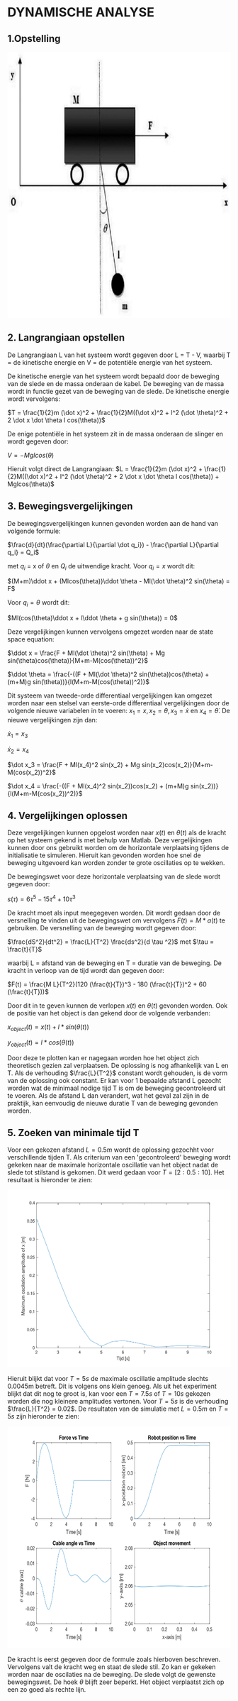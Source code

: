 # DYNAMISCHE ANALYSE
## 1.Opstelling
<img src="dynamicfigure.jpg" alt="Image failed to load" width="1000" height="600">

## 2. Langrangiaan opstellen
De Langrangiaan L van het systeem wordt gegeven door L = T - V, waarbij T = de kinetische energie en V = de potentiële energie van het systeem. 

De kinetische energie van het systeem wordt bepaald door de beweging van de slede en de massa onderaan de kabel. De beweging van de massa wordt in functie gezet van de beweging van de slede. De kinetische energie wordt vervolgens:

$T = \frac{1}{2}m (\dot x)^2 + \frac{1}{2}M((\dot x)^2 + l^2 (\dot \theta)^2 + 2 \dot x \dot \theta l cos(\theta))$

De enige potentiële in het systeem zit in de massa onderaan de slinger en wordt gegeven door:

$V = -Mglcos(\theta)$

Hieruit volgt direct de Langrangiaan:
$L = \frac{1}{2}m (\dot x)^2 + \frac{1}{2}M((\dot x)^2 + l^2 (\dot \theta)^2 + 2 \dot x \dot \theta l cos(\theta)) + Mglcos(\theta)$

## 3. Bewegingsvergelijkingen
De bewegingsvergelijkingen kunnen gevonden worden aan de hand van volgende formule:

$\frac{d}{dt}(\frac{\partial L}{\partial \dot q_i}) - \frac{\partial L}{\partial q_i} = Q_i$

met $q_i$ = x of $\theta$ en $Q_i$ de uitwendige kracht. Voor $q_i=x$ wordt dit:

$(M+m)\ddot x + (Mlcos(\theta))\ddot \theta - Ml(\dot \theta)^2 sin(\theta) = F$

Voor $q_i = \theta$ wordt dit:

$Ml(cos(\theta)\ddot x + l\ddot \theta + g sin(\theta)) = 0$

Deze vergelijkingen kunnen vervolgens omgezet worden naar de state space equation:

$\ddot x  = \frac{F + Ml(\dot \theta)^2 sin(\theta) + Mg sin(\theta)cos(\theta)}{M+m-M(cos(\theta))^2}$

$\ddot \theta = \frac{-((F + Ml(\dot \theta)^2 sin(\theta))cos(\theta) + (m+M)g sin(\theta))}{l(M+m-M(cos(\theta))^2)}$

Dit systeem van tweede-orde differentiaal vergelijkingen kan omgezet worden naar een stelsel van eerste-orde differentiaal vergelijkingen door de volgende nieuwe variabelen in te voeren:
$x_1 = x, x_2 = \theta, x_3 = \dot x$ en $x_4 = \dot \theta$. De nieuwe vergelijkingen zijn dan: 

$\dot x_1 = x_3$

$\dot x_2 = x_4$

$\dot x_3  = \frac{F + Ml(x_4)^2 sin(x_2) + Mg sin(x_2)cos(x_2)}{M+m-M(cos(x_2))^2}$

$\dot x_4 = \frac{-((F + Ml(x_4)^2 sin(x_2))cos(x_2) + (m+M)g sin(x_2))}{l(M+m-M(cos(x_2))^2)}$

## 4. Vergelijkingen oplossen
Deze vergelijkingen kunnen opgelost worden naar $x(t)$ en $\theta(t)$ als de kracht op het systeem gekend is met behulp van Matlab. Deze vergelijkingen kunnen door ons gebruikt worden om de horizontale verplaatsing tijdens de initialisatie te simuleren. Hieruit kan gevonden worden hoe snel de beweging uitgevoerd kan worden zonder te grote oscillaties op te wekken.

De bewegingswet voor deze horizontale verplaatsing van de slede wordt gegeven door:

$s(\tau) = 6\tau^5 -15\tau^4 +10\tau^3$

De kracht moet als input meegegeven worden. Dit wordt gedaan door de versnelling te vinden uit de bewegingswet om vervolgens $F(t) = M*a(t)$ te gebruiken. De versnelling van de beweging wordt gegeven door:

$\frac{dS^2}{dt^2} = \frac{L}{T^2} \frac{ds^2}{d \tau ^2}$ met $\tau = \frac{t}{T}$

waarbij L = afstand van de beweging en T = duratie van de beweging. De kracht in verloop van de tijd wordt dan gegeven door:

$F(t) = \frac{M L}{T^2}(120 (\frac{t}{T})^3 - 180 (\frac{t}{T})^2 + 60 (\frac{t}{T}))$

Door dit in te geven kunnen de verlopen $x(t)$ en $\theta(t)$ gevonden worden. Ook de positie van het object is dan gekend door de volgende verbanden:

$x_{object}(t) = x(t) + l*sin(\theta(t))$ 

$y_{object}(t) = l*cos(\theta(t))$

Door deze te plotten kan er nagegaan worden hoe het object zich theoretisch gezien zal verplaatsen. De oplossing is nog afhankelijk van L en T. Als de verhouding $\frac{L}{T^2}$ constant wordt gehouden, is de vorm van de oplossing ook constant. Er kan voor 1 bepaalde afstand L gezocht worden wat de minimaal nodige tijd T is om de beweging gecontroleerd uit te voeren. Als de afstand L dan verandert, wat het geval zal zijn in de praktijk, kan eenvoudig de nieuwe duratie T van de beweging gevonden worden.

## 5. Zoeken van minimale tijd T
Voor een gekozen afstand $L = 0.5m$ wordt de oplossing gezochht voor verschillende tijden T. Als criterium van een 'gecontroleerd' beweging wordt gekeken naar de maximale horizontale oscillatie van het object nadat de slede tot stilstand is gekomen. Dit werd gedaan voor $T = [2:0.5:10]$. Het resultaat is hieronder te zien:

<img src="max_amp_x.svg" alt="Image failed to load" width="600" height="400">

Hieruit blijkt dat voor $T=5s$ de maximale oscillatie amplitude slechts 0.0045m betreft. Dit is volgens ons klein genoeg. Als uit het experiment blijkt dat dit nog te groot is, kan voor een $T=7.5s$ of $T=10s$ gekozen worden die nog kleinere amplitudes vertonen. Voor $T=5s$ is de verhouding $\frac{L}{T^2} = 0.02$. De resultaten van de simulatie met $L=0.5m$ en $T=5s$ zijn hieronder te zien:

<img src="results_analysis.svg" alt="Image failed to load" width="750" height="500">

De kracht is eerst gegeven door de formule zoals hierboven beschreven. Vervolgens valt de kracht weg en staat de slede stil. Zo kan er gekeken worden naar de oscilaties na de beweging. De slede volgt de gewenste bewegingswet. De hoek $\theta$ blijft zeer beperkt. Het object verplaatst zich op een zo goed als rechte lijn. 